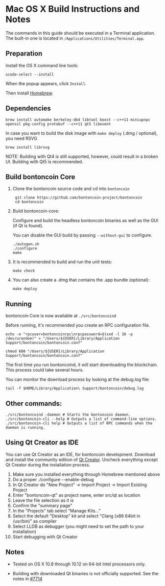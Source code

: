 Mac OS X Build Instructions and Notes
====================================
The commands in this guide should be executed in a Terminal application.
The built-in one is located in `/Applications/Utilities/Terminal.app`.

Preparation
-----------
Install the OS X command line tools:

`xcode-select --install`

When the popup appears, click `Install`.

Then install [Homebrew](http://brew.sh).

Dependencies
----------------------

    brew install automake berkeley-db4 libtool boost --c++11 miniupnpc openssl pkg-config protobuf --c++11 qt5 libevent

In case you want to build the disk image with `make deploy` (.dmg / optional), you need RSVG

    brew install librsvg

NOTE: Building with Qt4 is still supported, however, could result in a broken UI. Building with Qt5 is recommended.

Build bontoncoin Core
------------------------

1. Clone the bontoncoin source code and cd into `bontoncoin`

        git clone https://github.com/bontoncoin-project/bontoncoin
        cd bontoncoin

2.  Build bontoncoin-core:

    Configure and build the headless bontoncoin binaries as well as the GUI (if Qt is found).

    You can disable the GUI build by passing `--without-gui` to configure.

        ./autogen.sh
        ./configure
        make

3.  It is recommended to build and run the unit tests:

        make check

4.  You can also create a .dmg that contains the .app bundle (optional):

        make deploy

Running
-------

bontoncoin Core is now available at `./src/bontoncoind`

Before running, it's recommended you create an RPC configuration file.

    echo -e "rpcuser=bontoncoinrpc\nrpcpassword=$(xxd -l 16 -p /dev/urandom)" > "/Users/${USER}/Library/Application Support/bontoncoin/bontoncoin.conf"

    chmod 600 "/Users/${USER}/Library/Application Support/bontoncoin/bontoncoin.conf"

The first time you run bontoncoind, it will start downloading the blockchain. This process could take several hours.

You can monitor the download process by looking at the debug.log file:

    tail -f $HOME/Library/Application\ Support/bontoncoin/debug.log

Other commands:
-------

    ./src/bontoncoind -daemon # Starts the bontoncoin daemon.
    ./src/bontoncoin-cli --help # Outputs a list of command-line options.
    ./src/bontoncoin-cli help # Outputs a list of RPC commands when the daemon is running.

Using Qt Creator as IDE
------------------------
You can use Qt Creator as an IDE, for bontoncoin development.
Download and install the community edition of [Qt Creator](https://www.qt.io/download/).
Uncheck everything except Qt Creator during the installation process.

1. Make sure you installed everything through Homebrew mentioned above
2. Do a proper ./configure --enable-debug
3. In Qt Creator do "New Project" -> Import Project -> Import Existing Project
4. Enter "bontoncoin-qt" as project name, enter src/qt as location
5. Leave the file selection as it is
6. Confirm the "summary page"
7. In the "Projects" tab select "Manage Kits..."
8. Select the default "Desktop" kit and select "Clang (x86 64bit in /usr/bin)" as compiler
9. Select LLDB as debugger (you might need to set the path to your installation)
10. Start debugging with Qt Creator

Notes
-----

* Tested on OS X 10.8 through 10.12 on 64-bit Intel processors only.

* Building with downloaded Qt binaries is not officially supported. See the notes in [#7714](https://github.com/bitcoin/bitcoin/issues/7714)
